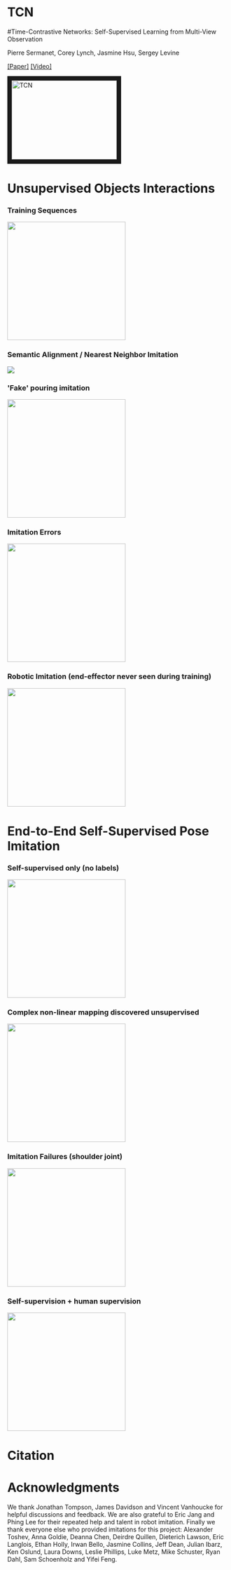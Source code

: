 # TCN

#Time-Contrastive Networks: Self-Supervised Learning from Multi-View Observation

Pierre Sermanet, Corey Lynch, Jasmine Hsu, Sergey Levine

[[Paper]](https://arxiv.org/abs/1704.06888) [[Video]](https://www.youtube.com/watch?v=sErz1jyhTXk)

<a href="http://www.youtube.com/watch?feature=player_embedded&v=sErz1jyhTXk" target="_blank">
 <img src="http://img.youtube.com/vi/sErz1jyhTXk/0.jpg" alt="TCN" width="240" height="180" border="10" />
</a>

# Unsupervised Objects Interactions

### Training Sequences
<img src='figs/pouring_data.mov.gif' height='270'>

### Semantic Alignment / Nearest Neighbor Imitation
<img src='figs/pouring_human.mov.gif'>

### 'Fake' pouring imitation
<img src='figs/pouring_fake.mov.gif' height='270'>

### Imitation Errors
<img src='figs/pouring_failure.mov.gif' height='270'>

### Robotic Imitation (end-effector never seen during training)
<img src='figs/pouring_robot.mov.gif' height='270'>

# End-to-End Self-Supervised Pose Imitation

### Self-supervised only (no labels)
<img src='figs/pose_atomic.mov.gif' height='270'>

### Complex non-linear mapping discovered unsupervised
<img src='figs/pose_squat.mov.gif' height='270'>

### Imitation Failures (shoulder joint)
<img src='figs/pose_failures.mov.gif' height='270'>

### Self-supervision + human supervision
<img src='figs/pose_jeff_long.mov.gif' height='270'>

# Citation

# Acknowledgments

We thank Jonathan Tompson, James Davidson and Vincent Vanhoucke for helpful discussions and feedback. We are also grateful to Eric Jang and Phing Lee for their repeated help and talent in robot imitation. Finally we thank everyone else who provided imitations for this project: Alexander Toshev, Anna Goldie, Deanna Chen, Deirdre Quillen, Dieterich Lawson, Eric Langlois, Ethan Holly, Irwan Bello, Jasmine Collins, Jeff Dean, Julian Ibarz, Ken Oslund, Laura Downs, Leslie Phillips, Luke Metz, Mike Schuster, Ryan Dahl, Sam Schoenholz and Yifei Feng.
